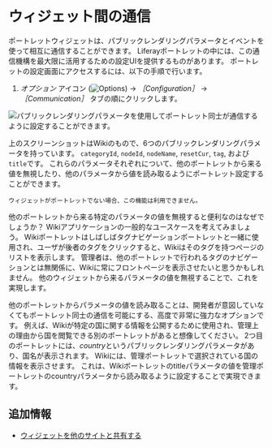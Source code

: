 # ウィジェット間の通信

ポートレットウィジェットは、パブリックレンダリングパラメータとイベントを使って相互に通信することができます。 Liferayポートレットの中には、この通信機構を最大限に活用するための設定UIを提供するものがあります。 ポートレットの設定画面にアクセスするには、以下の手順で行います。

1. *オプション* アイコン (![Options](../../../../images/icon-app-options.png)) &rarr; *［Configuration］* &rarr; *［Communication］* タブの順にクリックします。

![パブリックレンダリングパラメータを使用してポートレット同士が通信するように設定することができます。](./communication-between-widgets/images/01.png)

上のスクリーンショットはWikiのもので、6つのパブリックレンダリングパラメータを持っています。 `categoryId`, `nodeId`, `nodeName`, `resetCur`, `tag`, および `title`です。 これらのパラメータそれぞれについて、他のポートレットから来る値を無視したり、他のパラメータから値を読み取るようにポートレット設定することができます。

```{important}
ウィジェットがポートレットでない場合、この機能は利用できません。
```

他のポートレットから来る特定のパラメータの値を無視すると便利なのはなぜでしょうか？ Wikiアプリケーションの一般的なユースケースを考えてみましょう。 Wikiポートレットはしばしばタグナビゲーションポートレットと一緒に使用され、ユーザが後者のタグをクリックすると、Wikiはそのタグを持つページのリストを表示します。 管理者は、他のポートレットで行われるタグのナビゲーションとは無関係に、Wikiに常にフロントページを表示させたいと思うかもしれません。 他のウィジェットから来るパラメータの値を無視することで、これを実現します。

他のポートレットからパラメータの値を読み取ることは、開発者が意図していなくてもポートレット同士の通信を可能にする、高度で非常に強力なオプションです。 例えば、Wikiが特定の国に関する情報を公開するために使用され、管理上の理由から国を閲覧できる別のポートレットがあると想像してください。 2つ目のポートレットには、*country*というパブリックレンダリングパラメータがあり、国名が表示されます。 Wikiには、管理ポートレットで選択されている国の情報を表示させます。 これは、Wikiポートレットのtitleパラメータの値を管理ポートレットのcountryパラメータから読み取るように設定することで実現できます。

## 追加情報

- [ウィジェットを他のサイトと共有する](./sharing-widgets-with-other-sites.md)

